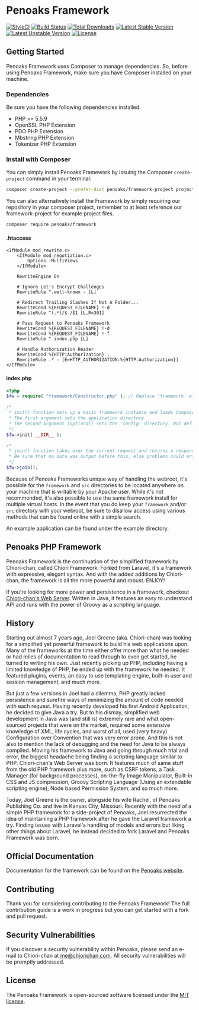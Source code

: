 # Penoaks Framework

[![StyleCI](https://styleci.io/repos/7548986/shield?style=flat)](https://styleci.io/repos/7548986)
[![Build Status](https://travis-ci.org/penoaks/framework.svg)](https://travis-ci.org/penoaks/framework)
[![Total Downloads](https://poser.pugx.org/penoaks/framework/d/total.svg)](https://packagist.org/packages/penoaks/framework)
[![Latest Stable Version](https://poser.pugx.org/penoaks/framework/v/stable.svg)](https://packagist.org/packages/penoaks/framework)
[![Latest Unstable Version](https://poser.pugx.org/penoaks/framework/v/unstable.svg)](https://packagist.org/packages/penoaks/framework)
[![License](https://poser.pugx.org/penoaks/framework/license.svg)](https://packagist.org/packages/penoaks/framework)

## Getting Started

Penoaks Framework uses Composer to manage dependencies. So, before using Penoaks Framework, make sure you have Composer installed on your machine.

### Dependencies

Be sure you have the following dependencies installed.

* PHP >= 5.5.9
* OpenSSL PHP Extension
* PDO PHP Extension
* Mbstring PHP Extension
* Tokenizer PHP Extension

### Install with Composer

You can simply install Penoaks Framework by issuing the Composer `create-project` command in your terminal:

```bash
composer create-project --prefer-dist penoaks/framework-project project
```

You can also alternatively install the Framework by simply requiring our repository in your composer project, remember to at least reference our framework-project for example project files.

```bash
composer require penoaks/framework
```

#### .htaccess

```
<IfModule mod_rewrite.c>
	<IfModule mod_negotiation.c>
		Options -MultiViews
	</IfModule>

	RewriteEngine On

	# Ignore Let's Encrypt Challenges
	RewriteRule ^.well-known - [L]

	# Redirect Trailing Slashes If Not A Folder...
	RewriteCond %{REQUEST_FILENAME} !-d
	RewriteRule ^(.*)/$ /$1 [L,R=301]

	# Pass Request to Penoaks Framework
	RewriteCond %{REQUEST_FILENAME} !-d
	RewriteCond %{REQUEST_FILENAME} !-f
	RewriteRule ^ index.php [L]

	# Handle Authorization Header
	RewriteCond %{HTTP:Authorization} .
	RewriteRule .* - [E=HTTP_AUTHORIZATION:%{HTTP:Authorization}]
</IfModule>
```

#### index.php

```php
<?php
$fw = require( "framework/Constructor.php" ); // Replace 'framework' with the location of Penoaks Framework.

/*
 * init() function sets up a basic framework instance and loads Composer classes.
 * The first argument sets the application directory.
 * The second argument (optional) sets the 'config' directory. Not defined (or null), will set it as 'config' under the application directory.
 */
$fw->init( __DIR__ );

/*
 * join() function takes over the current request and returns a response.
 * Be sure that no data was output before this, else problems could arise.
 */
$fw->join();
```

Because of Penoaks Frameworks unique way of handling the webroot, it's possible for the `framework` and `src` directories to be located anywhere on your machine that is writable by your Apache user. While it's not recommended, it's also possible to use the same framework install for multiple virtual hosts. In the event that you do keep your `framework` and/or `src` directory with your webroot, be sure to disallow access using various methods that can be found online with a simple search.

An example application can be found under the example directory.

## Penoaks PHP Framework

Penoaks Framework is the continuation of the simplified framework by Chiori-chan, called Chiori Framework. Forked from Laravel, it's a framework with expressive, elegant syntax. And with the added additions by Chiori-chan, the framework is all the more powerful and robust. ENJOY!

If you're looking for more power and persistence in a framework, checkout [Chiori-chan's Web Server](https://github.com/ChioriGreene/ChioriWebServer). Written in Java, it features an easy to understand API and runs with the power of Groovy as a scripting language.

## History

Starting out almost 7 years ago, Joel Greene (aka. Chiori-chan) was looking for a simplified yet powerful framework to build his web applications upon. Many of the frameworks at the time either offer more than what he needed or had miles of documentation to read through to even get started, he turned to writing his own. Just recently picking up PHP, including having a limited knowledge of PHP, he ended up with the framework he needed. It featured plugins, events, an easy to use templating engine, built-in user and session management, and much more.

But just a few versions in Joel had a dilemma, PHP greatly lacked persistence and surefire ways of minimizing the amount of code needed with each request. Having recently developed his first Android Application, he decided to give Java a try. But to his dismay, simplified web development in Java was (and still is) extremely rare and what open-sourced projects that were on the market, required some extensive knowledge of XML, life cycles, and worst of all, used (very heavy) Configuration over Convention that was very error prone. And this is not also to mention the lack of debugging and the need for Java to be always compiled. Moving his framework to Java and going through much trial and error, the biggest headache being finding a scripting language similar to PHP. Chiori-chan's Web Server was born. It features much of same stuff from the old PHP framework plus more, such as CSRF tokens, a Task Manager (for background processes), on-the-fly Image Manipulator, Built-in CSS and JS compression, Groovy Scripting Language (Using an extendable scripting engine), Node based Permission System, and so much more.

Today, Joel Greene is the owner, alongside his wife Rachel, of Penoaks Publishing Co. and live in Kansas City, Missouri. Recently with the need of a simple PHP framework for a side-project of Penoaks, Joel resurrected the idea of maintaining a PHP framework after he gave the Laravel framework a try. Finding issues with Laravel's handling of models and errors but liking other things about Laravel, he instead decided to fork Laravel and Penoaks Framework was born.

## Official Documentation

Documentation for the framework can be found on the [Penoaks website](http://penoaks.com/development/framework).

## Contributing

Thank you for considering contributing to the Penoaks Framework! The full contribution guide is a work in progress but you can get started with a fork and pull request.

## Security Vulnerabilities

If you discover a security vulnerability within Penoaks, please send an e-mail to Chiori-chan at me@chiorichan.com. All security vulnerabilities will be promptly addressed.

## License

The Penoaks Framework is open-sourced software licensed under the [MIT license](http://opensource.org/licenses/MIT).
